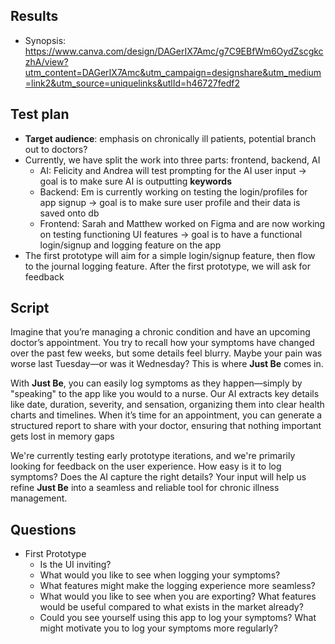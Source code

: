 ## Results
* Synopsis: https://www.canva.com/design/DAGerIX7Amc/g7C9EBfWm6OydZscgkczhA/view?utm_content=DAGerIX7Amc&utm_campaign=designshare&utm_medium=link2&utm_source=uniquelinks&utlId=h46727fedf2

## Test plan
* **Target audience**: emphasis on chronically ill patients, potential branch out to doctors?
* Currently, we have split the work into three parts: frontend, backend, AI
  * AI: Felicity and Andrea will test prompting for the AI user input -> goal is to make sure AI is outputting **keywords**
  * Backend: Em is currently working on testing the login/profiles for app signup -> goal is to make sure user profile and their data is saved onto db
  * Frontend: Sarah and Matthew worked on Figma and are now working on testing functioning UI features -> goal is to have a functional login/signup and logging feature on the app
* The first prototype will aim for a simple login/signup feature, then flow to the journal logging feature. After the first prototype, we will ask for feedback

## Script
Imagine that you’re managing a chronic condition and have an upcoming doctor’s appointment. You try to recall how your symptoms have changed over the past few weeks, but some details feel blurry. Maybe your pain was worse last Tuesday—or was it Wednesday? This is where **Just Be** comes in.

With **Just Be**, you can easily log symptoms as they happen—simply by "speaking" to the app like you would to a nurse. Our AI extracts key details like date, duration, severity, and sensation, organizing them into clear health charts and timelines. When it’s time for an appointment, you can generate a structured report to share with your doctor, ensuring that nothing important gets lost in memory gaps

We're currently testing early prototype iterations, and we're primarily looking for feedback on the user experience. How easy is it to log symptoms? Does the AI capture the right details? Your input will help us refine **Just Be** into a seamless and reliable tool for chronic illness management.

## Questions
* First Prototype
  * Is the UI inviting? 
  * What would you like to see when logging your symptoms?
  * What features might make the logging experience more seamless?
  * What would you like to see when you are exporting? What features would be useful compared to what exists in the market already?
  * Could you see yourself using this app to log your symptoms? What might motivate you to log your symptoms more regularly?